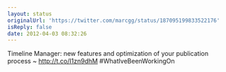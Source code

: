 ```yaml
---
layout: status
originalUrl: 'https://twitter.com/marcgg/status/187095199833522176'
isReply: false
date: 2012-04-03 08:32:26
---
```


Timeline Manager: new features and optimization of your publication process ~ http://t.co/I1zn9dhM #WhatIveBeenWorkingOn
